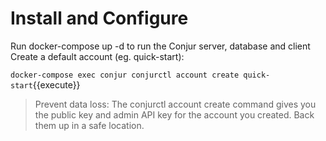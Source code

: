 # Install and Configure

Run docker-compose up -d to run the Conjur server, database and client
Create a default account (eg. quick-start):

`docker-compose exec conjur conjurctl account create quick-start`{{execute}}

> Prevent data loss:
> The conjurctl account create command gives you the public key and admin API key for the account you created. Back them up in a safe location.

